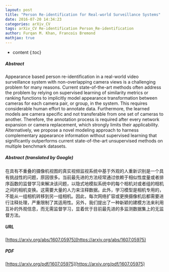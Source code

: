 ```yaml
---
layout: post
title: "Person Re-identification for Real-world Surveillance Systems"
date: 2016-07-20 14:34:23
categories: arXiv_CV
tags: arXiv_CV Re-identification Person_Re-identification
author: Furqan M. Khan, Francois Bremond
mathjax: true
---
```


* content
{:toc}

##### Abstract
Appearance based person re-identification in a real-world video surveillance system with non-overlapping camera views is a challenging problem for many reasons. Current state-of-the-art methods often address the problem by relying on supervised learning of similarity metrics or ranking functions to implicitly model appearance transformation between cameras for each camera pair, or group, in the system. This requires considerable human effort to annotate data. Furthermore, the learned models are camera specific and not transferable from one set of cameras to another. Therefore, the annotation process is required after every network expansion or camera replacement, which strongly limits their applicability. Alternatively, we propose a novel modeling approach to harness complementary appearance information without supervised learning that significantly outperforms current state-of-the-art unsupervised methods on multiple benchmark datasets.

##### Abstract (translated by Google)
在具有不重叠的摄像机视图的真实视频监视系统中基于外观的人重新识别是一个具有挑战性的问题，原因很多。当前最先进的方法经常通过依赖于相似性度量或者排序函数的监督学习来解决该问题，以隐式地模拟系统中的每个相机对或者组的相机之间的相机变换。这需要大量的人力来注释数据。此外，学习模型是相机专用的，不能从一组相机转移到另一组相机。因此，每次网络扩容或更换摄像机后都需要进行注释处理，严重限制了其适用性。另外，我们提出了一种新颖的建模方法来利用互补的外观信息，而无需监督学习，显着优于目前最先进的多监测数据集上的无监督方法。

##### URL
[https://arxiv.org/abs/1607.05975](https://arxiv.org/abs/1607.05975)

##### PDF
[https://arxiv.org/pdf/1607.05975](https://arxiv.org/pdf/1607.05975)

